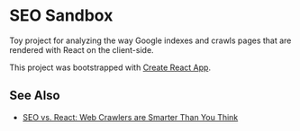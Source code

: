 # SEO Sandbox

Toy project for analyzing the way Google indexes and crawls pages that are rendered with React on the client-side.

This project was bootstrapped with [Create React App](https://github.com/facebookincubator/create-react-app).

## See Also

* [SEO vs. React: Web Crawlers are Smarter Than You Think](https://medium.freecodecamp.com/seo-vs-react-is-it-neccessary-to-render-react-pages-in-the-backend-74ce5015c0c9#.fr7f1mr2k)

